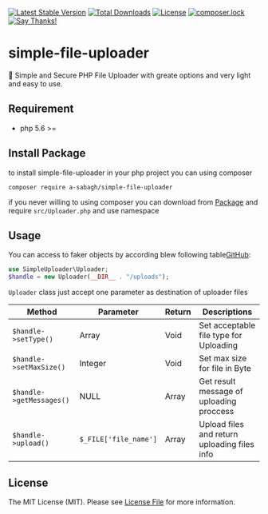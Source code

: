 [![Latest Stable Version](https://poser.pugx.org/a-sabagh/simple-file-uploader/v/stable)](https://packagist.org/packages/a-sabagh/simple-file-uploader)
[![Total Downloads](https://poser.pugx.org/a-sabagh/simple-file-uploader/downloads)](https://packagist.org/packages/a-sabagh/simple-file-uploader)
[![License](https://poser.pugx.org/a-sabagh/simple-file-uploader/license)](https://packagist.org/packages/a-sabagh/simple-file-uploader)
[![composer.lock](https://poser.pugx.org/a-sabagh/simple-file-uploader/composerlock)](https://packagist.org/packages/a-sabagh/simple-file-uploader)
[![Say Thanks!](https://img.shields.io/badge/Say%20Thanks-!-1EAEDB.svg)](https://saythanks.io/to/a-sabagh)
# simple-file-uploader
🐘 Simple and Secure PHP File Uploader with greate options and very light and easy to use.
## Requirement
* php 5.6 >=
## Install Package
to install simple-file-uploader in your php project you can using composer
```
composer require a-sabagh/simple-file-uploader
```
if you never willing to using composer you can download from [Package](https://github.com/a-sabagh/simple-file-uploader) and require `src/Uploader.php` and use namespace
## Usage
You can access to faker objects by according blew following table[GitHub](http://github.com):

```php
use SimpleUploader\Uploader;
$handle = new Uploader(__DIR__ . "/uploads");
```

`Uploader` class just accept one parameter as destination of uploader files

| Method | Parameter | Return | Descriptions |
| --- | --- | -- | -- |
| ``` $handle->setType() ``` | Array | Void | Set acceptable file type for Uploading |
| ``` $handle->setMaxSize() ``` | Integer | Void | Set max size for file in Byte |
| ``` $handle->getMessages() ``` | NULL | Array | Get result message of uploading proccess |
| ``` $handle->upload() ``` | `$_FILE['file_name']` | Array | Upload files and return uploading files info |

## License
The MIT License (MIT). Please see [License File](LICENSE) for more information.
